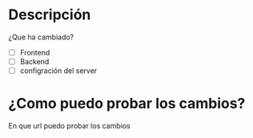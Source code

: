 # Descripción
¿Que ha cambiado?

- [ ] Frontend
- [ ] Backend
- [ ] configración del server

# ¿Como puedo probar los cambios?
En que url puedo probar los cambios
